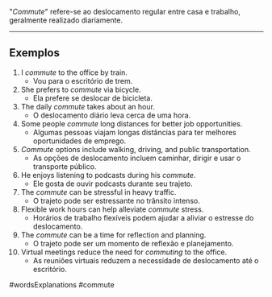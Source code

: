 "*Commute*" refere-se ao deslocamento regular entre casa e trabalho, geralmente realizado diariamente.

---
## Exemplos

1. I _commute_ to the office by train.
	- Vou para o escritório de trem.
2. She prefers to _commute_ via bicycle.
	- Ela prefere se deslocar de bicicleta.
3. The daily _commute_ takes about an hour.
	- O deslocamento diário leva cerca de uma hora.
4. Some people _commute_ long distances for better job opportunities.
	- Algumas pessoas viajam longas distâncias para ter melhores oportunidades de emprego.
5. _Commute_ options include walking, driving, and public transportation.
	- As opções de deslocamento incluem caminhar, dirigir e usar o transporte público.
6. He enjoys listening to podcasts during his _commute_.
	- Ele gosta de ouvir podcasts durante seu trajeto.
7. The _commute_ can be stressful in heavy traffic.
	- O trajeto pode ser estressante no trânsito intenso.
8. Flexible work hours can help alleviate _commute_ stress.
	- Horários de trabalho flexíveis podem ajudar a aliviar o estresse do deslocamento. 
9. The _commute_ can be a time for reflection and planning.
	- O trajeto pode ser um momento de reflexão e planejamento.
10. Virtual meetings reduce the need for _commuting_ to the office.
	- As reuniões virtuais reduzem a necessidade de deslocamento até o escritório.

#wordsExplanations 
#commute